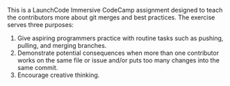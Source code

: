 This is a LaunchCode Immersive CodeCamp assignment designed to teach the contributors more about git merges and best practices.
The exercise serves three purposes:
1. Give aspiring programmers practice with routine tasks such as pushing, pulling, and merging branches.
2. Demonstrate potential consequences when more than one contributor works on the same file or issue and/or puts too many changes into the same commit.
3. Encourage creative thinking.